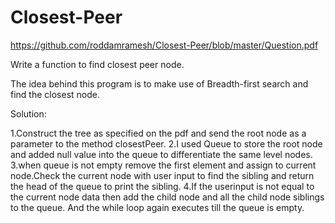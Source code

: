 # Closest-Peer

https://github.com/roddamramesh/Closest-Peer/blob/master/Question.pdf

Write a function to find closest peer node.

The idea behind this program is to make use of Breadth-first search and find the closest node.

Solution:

1.Construct the tree as specified on the pdf and send the root node as a parameter to the method closestPeer.
2.I used Queue to store the root node and added null value into the queue to differentiate the same level nodes.
3.when queue is not empty remove the first element and assign to current node.Check the current node with user input
to find the sibling and return the head of the queue to print the sibling.
4.If the userinput is not equal to the current node data then add the child node and all the child node siblings to the
queue. And the while loop again executes till the queue is empty.




